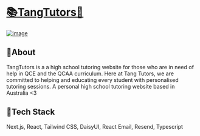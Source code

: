 # [📚TangTutors📖](http://tangtutors.com)
[![image](https://github.com/Spurkus/TangTutors/assets/89559431/fb1777a5-ba19-4101-9bfa-d2aa14dd3fbd)](http://tangtutors.com)

## 📙About

TangTutors is a a high school tutoring website for those who are in need of help in QCE and the QCAA curriculum. Here at Tang Tutors, we are committed to helping and educating every student with personalised tutoring sessions.
A personal high school tutoring website based in Australia <3

## 💪Tech Stack
Next.js, React, Tailwind CSS, DaisyUI, React Email, Resend, Typescript
